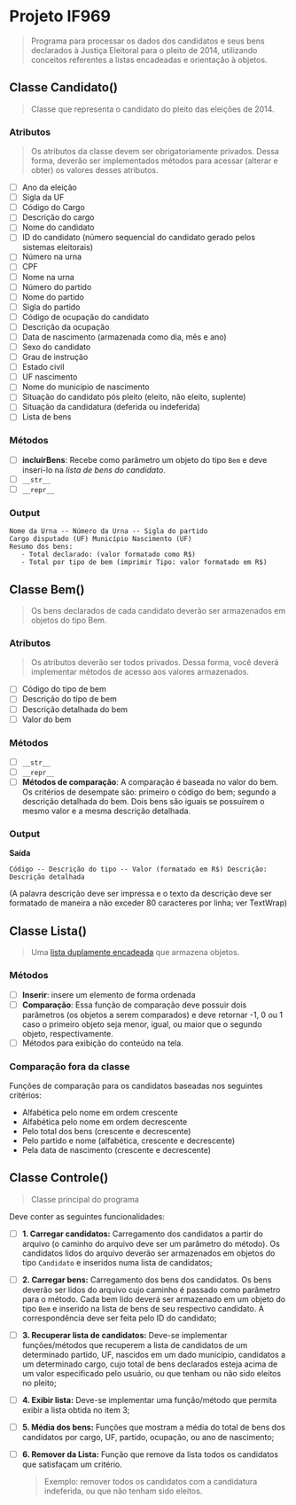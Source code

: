 # Projeto IF969
> Programa para processar os dados dos candidatos e seus bens declarados à Justiça Eleitoral para o pleito de 2014, utilizando conceitos 
referentes a listas encadeadas e orientação à objetos.

## Classe Candidato()
> Classe que representa o candidato do pleito das eleições de 2014.

### Atributos
> Os atributos da classe devem ser obrigatoriamente privados. Dessa forma, deverão ser implementados métodos para acessar (alterar e obter)
os valores desses atributos.

- [ ] Ano da eleição
- [ ] Sigla da UF
- [ ] Código do Cargo
- [ ] Descrição do cargo
- [ ] Nome do candidato
- [ ] ID do candidato (número sequencial do candidato gerado pelos sistemas eleitorais)
- [ ] Número na urna
- [ ] CPF
- [ ] Nome na urna
- [ ] Número do partido
- [ ] Nome do partido
- [ ]  Sigla do partido
- [ ] Código de ocupação do candidato
- [ ] Descrição da ocupação
- [ ] Data de nascimento (armazenada como dia, mês e ano)
- [ ] Sexo do candidato
- [ ] Grau de instrução
- [ ] Estado civil
- [ ] UF nascimento
- [ ] Nome do município de nascimento
- [ ] Situação do candidato pós pleito (eleito, não eleito, suplente)
- [ ] Situação da candidatura (deferida ou indeferida)
- [ ] Lista de bens

### Métodos
- [ ] **incluirBens**: Recebe como parâmetro um objeto do tipo ```Bem``` e deve inseri-lo na *lista de bens do candidato*.
- [ ] ```__str__```
- [ ] ```__repr__```

### Output
```
Nome da Urna -- Número da Urna -- Sigla do partido
Cargo disputado (UF) Município Nascimento (UF)
Resumo dos bens:
   - Total declarado: (valor formatado como R$)
   - Total por tipo de bem (imprimir Tipo: valor formatado em R$)
```

## Classe Bem()
> Os bens declarados de cada candidato deverão ser armazenados em objetos do tipo Bem.

### Atributos
> Os atributos deverão ser todos privados. Dessa forma, você deverá implementar métodos de acesso aos valores armazenados.

- [ ] Código do tipo de bem
- [ ] Descrição do tipo de bem
- [ ] Descrição detalhada do bem
- [ ] Valor do bem

### Métodos
- [ ] ```__str__```
- [ ] ```__repr__```
- [ ] **Métodos de comparação**: A comparação é baseada no valor do bem. Os critérios de desempate são: primeiro o código do bem;
segundo a descrição detalhada do bem. Dois bens são iguais se possuírem o mesmo valor e a mesma descrição detalhada.

### Output
**Saída**
```
Código -- Descrição do tipo -- Valor (formatado em R$) Descrição: Descrição detalhada
```

(A palavra descrição deve ser impressa e o texto da descrição deve ser formatado de maneira a não exceder 80 caracteres por linha; ver 
TextWrap)

## Classe Lista()
> Uma [lista duplamente encadeada](https://github.com/pedrosena138/IF969-Algoritmos-e-Estrutura-de-Dados/blob/master/Estruturas-de-Dados/Estruturas-Elementares/lista-duplamente-ligada.py) que armazena objetos.

### Métodos
- [ ] **Inserir**: insere um elemento de forma ordenada
- [ ] **Comparação**: Essa função de comparação deve possuir dois parâmetros (os objetos a serem comparados) e deve retornar -1, 0 ou 1 caso o primeiro objeto seja menor, igual, ou maior que o segundo objeto, respectivamente.
- [ ] Métodos para exibição do conteúdo na tela.

### Comparação fora da classe
Funções de comparação para os candidatos baseadas nos seguintes critérios:

- Alfabética pelo nome em ordem crescente
- Alfabética pelo nome em ordem decrescente
- Pelo total dos bens (crescente e decrescente)
- Pelo partido e nome (alfabética, crescente e decrescente)
- Pela data de nascimento (crescente e decrescente)

## Classe Controle()
> Classe principal do programa

Deve conter as seguintes funcionalidades:

- [ ] **1. Carregar candidatos:** Carregamento dos candidatos a partir do arquivo (o caminho do arquivo deve ser um parâmetro do método).
Os candidatos lidos do arquivo deverão ser armazenados em objetos do tipo ```Candidato``` e inseridos numa lista de candidatos;
- [ ] **2. Carregar bens:** Carregamento dos bens dos candidatos. Os bens deverão ser lidos do arquivo cujo caminho é passado como
parâmetro para o método. Cada bem lido deverá ser armazenado em um objeto do tipo ```Bem``` e inserido na lista de bens de seu respectivo
candidato. A correspondência deve ser feita pelo ID do candidato;
- [ ] **3. Recuperar lista de candidatos:** Deve-se implementar funções/métodos que recuperem a lista de candidatos de um determinado
partido, UF, nascidos em um dado município, candidatos a um determinado cargo, cujo total de bens declarados esteja acima de um valor
especificado pelo usuário, ou que tenham ou não sido eleitos no pleito;
- [ ] **4. Exibir lista:** Deve-se implementar uma função/método que permita exibir a lista obtida no item 3;
- [ ] **5. Média dos bens:** Funções que mostram a média do total de bens dos candidatos por cargo, UF, partido, ocupação, ou ano de
nascimento;
- [ ] **6. Remover da Lista:** Função que remove da lista todos os candidatos que satisfaçam um critério.
   > Exemplo: remover todos os candidatos com a candidatura indeferida, ou que não tenham
sido eleitos.

